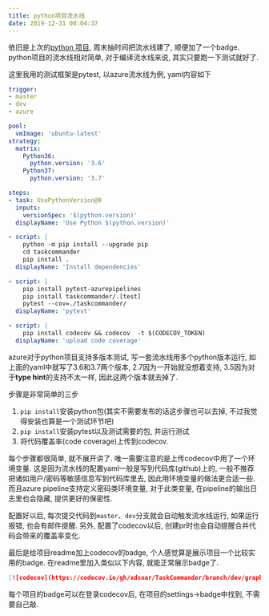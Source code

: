 ```yaml
---
title: python项目流水线
date: 2019-12-31 08:04:37
---
```


依旧是上次的[python 项目](/python_projcet), 周末抽时间把流水线建了, 顺便加了一个badge. python项目的流水线相对简单, 对于编译流水线来说, 其实只要跑一下测试就好了. 

这里我用的测试框架是pytest, 以azure流水线为例, yaml内容如下

```yaml
trigger:
- master
- dev
- azure

pool:
  vmImage: 'ubuntu-latest'
strategy:
  matrix:
    Python36:
      python.version: '3.6'
    Python37:
      python.version: '3.7'

steps:
- task: UsePythonVersion@0
  inputs:
    versionSpec: '$(python.version)'
  displayName: 'Use Python $(python.version)'

- script: |
    python -m pip install --upgrade pip
    cd taskcommander
    pip install .
  displayName: 'Install dependencies'

- script: |
    pip install pytest-azurepipelines
    pip install taskcommander/.[test]
    pytest --cov=./taskcommander/
  displayName: 'pytest'

- script: |
    pip install codecov && codecov  -t $(CODECOV_TOKEN)
  displayName: 'upload code coverage'
```

azure对于python项目支持多版本测试, 写一套流水线用多个python版本运行, 如上面的yaml中就写了3.6和3.7两个版本, 2.7因为一开始就没想着支持, 3.5因为对于**type hint**的支持不太一样, 因此这两个版本就去掉了.

步骤是非常简单的三步

1. `pip install`安装python包(其实不需要发布的话这步骤也可以去掉, 不过我觉得安装也算是一个测试环节吧)
2. `pip install`安装pytest以及测试需要的包, 并运行测试
3. 将代码覆盖率(code coverage)上传到codecov.

每个步骤都很简单, 就不展开讲了. 唯一需要注意的是上传codecov中用了一个环境变量. 这是因为流水线的配置yaml一般是写到代码库(github)上的, 一般不推荐把诸如用户/密码等敏感信息写到代码库里去, 因此用环境变量的做法更合适一些. 而且azure pipeline支持定义密码类环境变量, 对于此类变量, 在pipeline的输出日志里也会隐藏, 提供更好的保密性.

配置好以后, 每次提交代码到`master`、`dev`分支就会自动触发流水线运行, 如果运行报错, 也会有邮件提醒. 另外, 配置了codecov以后, 创建pr时也会自动提醒合并代码会带来的覆盖率变化.

最后是给项目readme加上codecov的badge, 个人感觉算是展示项目一个比较实用的badge. 在readme里加入类似以下内容, 就能正常展示badge了.

```markdown
[![codecov](https://codecov.io/gh/xdsoar/TaskCommander/branch/dev/graph/badge.svg)](https://codecov.io/gh/xdsoar/TaskCommander)
```

每个项目的badge可以在登录codecov后, 在项目的settings->badge中找到, 不需要自己敲.